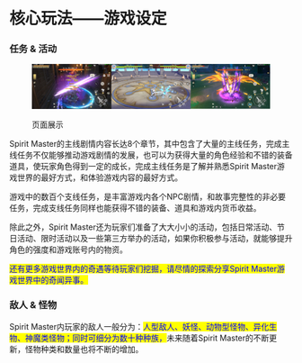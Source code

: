 # 核心玩法——游戏设定

### 任务 & 活动

<figure><img src="../.gitbook/assets/1661521129109.jpg" alt=""><figcaption><p>页面展示</p></figcaption></figure>

Spirit Master的主线剧情内容长达8个章节，其中包含了大量的主线任务，完成主线任务不仅能够推动游戏剧情的发展，也可以为获得大量的角色经验和不错的装备道具，使玩家角色得到一定的成长，完成主线任务是了解并熟悉Spirit Master游戏世界的最好方式，和体验游戏内容的最好方式。

游戏中的数百个支线任务，是丰富游戏内各个NPC剧情，和故事完整性的非必要任务，完成支线任务同样也能获得不错的装备、道具和游戏内货币收益。

除此之外，Spirit Master还为玩家们准备了大大小小的活动，包括日常活动、节日活动、限时活动以及一些第三方举办的活动，如果你积极参与活动，就能够提升角色的强度和游戏账号内的物资。

<mark style="color:blue;">还有更多游戏世界内的奇遇等待玩家们挖掘，请尽情的探索分享Spirit Master游戏世界中的奇闻异事。</mark>



### 敌人 & 怪物

Spirit Master内玩家的敌人一般分为：<mark style="color:blue;">人型敌人、妖怪、动物型怪物、异化生物、神魔类怪物；同时可细分为数十种种族，</mark>未来随着Spirit Master的不断更新，怪物种类和数量也将不断的增加。
